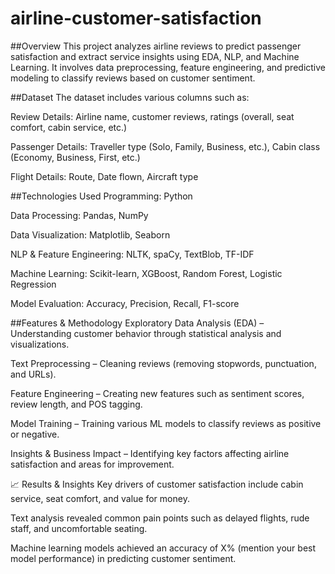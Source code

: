 # airline-customer-satisfaction
##Overview
This project analyzes airline reviews to predict passenger satisfaction and extract service insights using EDA, NLP, and Machine Learning. It involves data preprocessing, feature engineering, and predictive modeling to classify reviews based on customer sentiment.

##Dataset
The dataset includes various columns such as:

Review Details: Airline name, customer reviews, ratings (overall, seat comfort, cabin service, etc.)

Passenger Details: Traveller type (Solo, Family, Business, etc.), Cabin class (Economy, Business, First, etc.)

Flight Details: Route, Date flown, Aircraft type

##Technologies Used
Programming: Python

Data Processing: Pandas, NumPy

Data Visualization: Matplotlib, Seaborn

NLP & Feature Engineering: NLTK, spaCy, TextBlob, TF-IDF

Machine Learning: Scikit-learn, XGBoost, Random Forest, Logistic Regression

Model Evaluation: Accuracy, Precision, Recall, F1-score

##Features & Methodology
Exploratory Data Analysis (EDA) – Understanding customer behavior through statistical analysis and visualizations.

Text Preprocessing – Cleaning reviews (removing stopwords, punctuation, and URLs).

Feature Engineering – Creating new features such as sentiment scores, review length, and POS tagging.

Model Training – Training various ML models to classify reviews as positive or negative.

Insights & Business Impact – Identifying key factors affecting airline satisfaction and areas for improvement.

📈 Results & Insights
Key drivers of customer satisfaction include cabin service, seat comfort, and value for money.

Text analysis revealed common pain points such as delayed flights, rude staff, and uncomfortable seating.

Machine learning models achieved an accuracy of X% (mention your best model performance) in predicting customer sentiment.
